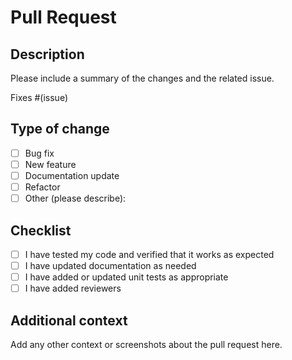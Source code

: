 # Pull Request

## Description

Please include a summary of the changes and the related issue. 

Fixes #(issue)

## Type of change

- [ ] Bug fix
- [ ] New feature
- [ ] Documentation update
- [ ] Refactor
- [ ] Other (please describe):

## Checklist

- [ ] I have tested my code and verified that it works as expected
- [ ] I have updated documentation as needed
- [ ] I have added or updated unit tests as appropriate
- [ ] I have added reviewers

## Additional context

Add any other context or screenshots about the pull request here.